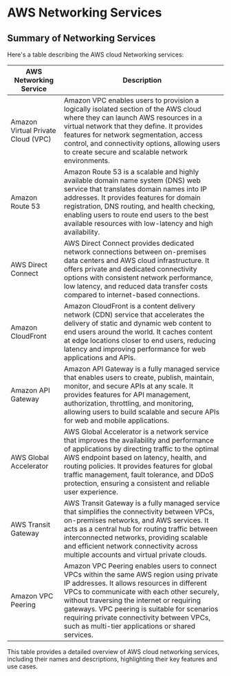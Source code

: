 # AWS Networking Services

## Summary of Networking Services

Here's a table describing the AWS cloud Networking services:

| AWS Networking Service   | Description                                                                                                                                                                                                                                                                           |
|--------------------------|---------------------------------------------------------------------------------------------------------------------------------------------------------------------------------------------------------------------------------------------------------------------------------------|
| Amazon Virtual Private Cloud (VPC) | Amazon VPC enables users to provision a logically isolated section of the AWS cloud where they can launch AWS resources in a virtual network that they define. It provides features for network segmentation, access control, and connectivity options, allowing users to create secure and scalable network environments. |
| Amazon Route 53          | Amazon Route 53 is a scalable and highly available domain name system (DNS) web service that translates domain names into IP addresses. It provides features for domain registration, DNS routing, and health checking, enabling users to route end users to the best available resources with low-latency and high availability. |
| AWS Direct Connect       | AWS Direct Connect provides dedicated network connections between on-premises data centers and AWS cloud infrastructure. It offers private and dedicated connectivity options with consistent network performance, low latency, and reduced data transfer costs compared to internet-based connections. |
| Amazon CloudFront        | Amazon CloudFront is a content delivery network (CDN) service that accelerates the delivery of static and dynamic web content to end users around the world. It caches content at edge locations closer to end users, reducing latency and improving performance for web applications and APIs. |
| Amazon API Gateway       | Amazon API Gateway is a fully managed service that enables users to create, publish, maintain, monitor, and secure APIs at any scale. It provides features for API management, authorization, throttling, and monitoring, allowing users to build scalable and secure APIs for web and mobile applications. |
| AWS Global Accelerator   | AWS Global Accelerator is a network service that improves the availability and performance of applications by directing traffic to the optimal AWS endpoint based on latency, health, and routing policies. It provides features for global traffic management, fault tolerance, and DDoS protection, ensuring a consistent and reliable user experience. |
| AWS Transit Gateway      | AWS Transit Gateway is a fully managed service that simplifies the connectivity between VPCs, on-premises networks, and AWS services. It acts as a central hub for routing traffic between interconnected networks, providing scalable and efficient network connectivity across multiple accounts and virtual private clouds. |
| Amazon VPC Peering       | Amazon VPC Peering enables users to connect VPCs within the same AWS region using private IP addresses. It allows resources in different VPCs to communicate with each other securely, without traversing the internet or requiring gateways. VPC peering is suitable for scenarios requiring private connectivity between VPCs, such as multi-tier applications or shared services. |

This table provides a detailed overview of AWS cloud networking services, including their names and descriptions, highlighting their key features and use cases.
